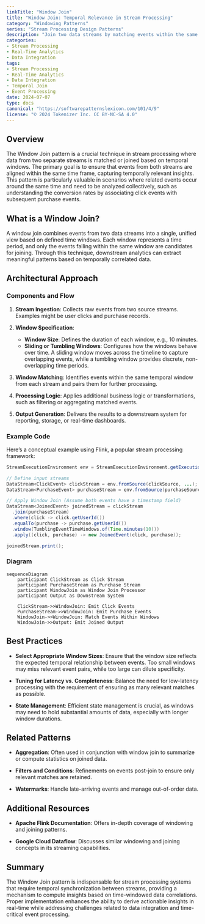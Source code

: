 ```yaml
---
linkTitle: "Window Join"
title: "Window Join: Temporal Relevance in Stream Processing"
category: "Windowing Patterns"
series: "Stream Processing Design Patterns"
description: "Join two data streams by matching events within the same time window to ensure temporal alignment and relevance, useful for scenarios like analyzing conversion rates."
categories:
- Stream Processing
- Real-Time Analytics
- Data Integration
tags:
- Stream Processing
- Real-Time Analytics
- Data Integration
- Temporal Join
- Event Processing
date: 2024-07-07
type: docs
canonical: "https://softwarepatternslexicon.com/101/4/9"
license: "© 2024 Tokenizer Inc. CC BY-NC-SA 4.0"
---
```



## Overview

The Window Join pattern is a crucial technique in stream processing where data from two separate streams is matched or joined based on temporal windows. The primary goal is to ensure that events from both streams are aligned within the same time frame, capturing temporally relevant insights. This pattern is particularly valuable in scenarios where related events occur around the same time and need to be analyzed collectively, such as understanding the conversion rates by associating click events with subsequent purchase events.

## What is a Window Join?

A window join combines events from two data streams into a single, unified view based on defined time windows. Each window represents a time period, and only the events falling within the same window are candidates for joining. Through this technique, downstream analytics can extract meaningful patterns based on temporally correlated data.

## Architectural Approach

### Components and Flow

1. **Stream Ingestion**: Collects raw events from two source streams. Examples might be user clicks and purchase records.

2. **Window Specification**:
   - **Window Size**: Defines the duration of each window, e.g., 10 minutes.
   - **Sliding or Tumbling Windows**: Configures how the windows behave over time. A sliding window moves across the timeline to capture overlapping events, while a tumbling window provides discrete, non-overlapping time periods.

3. **Window Matching**: Identifies events within the same temporal window from each stream and pairs them for further processing.

4. **Processing Logic**: Applies additional business logic or transformations, such as filtering or aggregating matched events.

5. **Output Generation**: Delivers the results to a downstream system for reporting, storage, or real-time dashboards.

### Example Code

Here’s a conceptual example using Flink, a popular stream processing framework:

```java
StreamExecutionEnvironment env = StreamExecutionEnvironment.getExecutionEnvironment();

// Define input streams
DataStream<ClickEvent> clickStream = env.fromSource(clickSource, ...);
DataStream<PurchaseEvent> purchaseStream = env.fromSource(purchaseSource, ...);

// Apply Window Join (Assume both events have a timestamp field)
DataStream<JoinedEvent> joinedStream = clickStream
  .join(purchaseStream)
  .where(click -> click.getUserId())
  .equalTo(purchase -> purchase.getUserId())
  .window(TumblingEventTimeWindows.of(Time.minutes(10)))
  .apply((click, purchase) -> new JoinedEvent(click, purchase));

joinedStream.print();
```

### Diagram

```mermaid
sequenceDiagram
    participant ClickStream as Click Stream
    participant PurchaseStream as Purchase Stream
    participant WindowJoin as Window Join Processor
    participant Output as Downstream System

    ClickStream->>WindowJoin: Emit Click Events
    PurchaseStream->>WindowJoin: Emit Purchase Events
    WindowJoin->>WindowJoin: Match Events Within Windows
    WindowJoin->>Output: Emit Joined Output
```

## Best Practices

- **Select Appropriate Window Sizes**: Ensure that the window size reflects the expected temporal relationship between events. Too small windows may miss relevant event pairs, while too large can dilute specificity.

- **Tuning for Latency vs. Completeness**: Balance the need for low-latency processing with the requirement of ensuring as many relevant matches as possible.

- **State Management**: Efficient state management is crucial, as windows may need to hold substantial amounts of data, especially with longer window durations.

## Related Patterns

- **Aggregation**: Often used in conjunction with window join to summarize or compute statistics on joined data.
  
- **Filters and Conditions**: Refinements on events post-join to ensure only relevant matches are retained.

- **Watermarks**: Handle late-arriving events and manage out-of-order data.

## Additional Resources

- **Apache Flink Documentation**: Offers in-depth coverage of windowing and joining patterns.
  
- **Google Cloud Dataflow**: Discusses similar windowing and joining concepts in its streaming capabilities.

## Summary

The Window Join pattern is indispensable for stream processing systems that require temporal synchronization between streams, providing a mechanism to compute insights based on time-windowed data correlations. Proper implementation enhances the ability to derive actionable insights in real-time while addressing challenges related to data integration and time-critical event processing.
